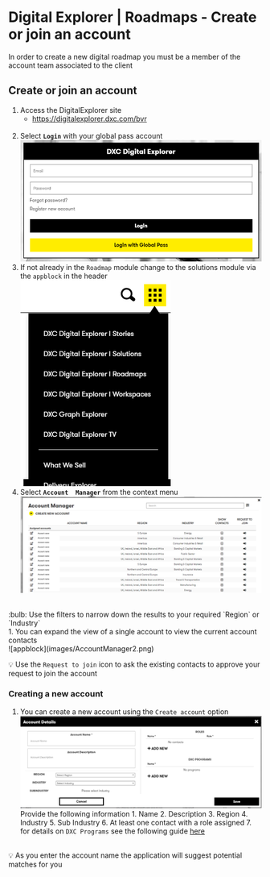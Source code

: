 # Digital Explorer | Roadmaps - Create or join an account

In order to create a new digital roadmap you must be a member of the account team associated to the client 

## Create or join an account

1. Access the DigitalExplorer site
     - https://digitalexplorer.dxc.com/bvr
     <br>
1. Select **`Login`**  with your global pass account 
    <br>![login](images/login.png)
 1. If not already in the `Roadmap` module change to the solutions module via the `appblock` in the header
    <br>![appblock](images/appblock.png)
1. Select **`Account  Manager`** from the context menu
        <br>![appblock](images/AccountManager1.png)<br>
<br>
:bulb:  Use the filters to narrow down the results to your required `Region` or `Industry`
<br>
1. You can expand the view of a single account to view the current account contacts
        <br>![appblock](images/AccountManager2.png)<br>

:bulb: Use the `Request to join` icon to ask the existing contacts to approve your request to join the account


###  Creating a new account

1. You can create a new account using the `Create account` option
        <br>![appblock](images/AccountManager3.png)<br>
        Provide the following information
        1. Name
        2. Description
        3. Region
        4. Industry
        5. Sub Industry
        6. At least one contact with a role assigned
        7. for details on `DXC Programs` see the following guide [here](RoadmapGroups.md)<br><br>
   
:bulb: As you enter the account name the application will suggest potential matches for you